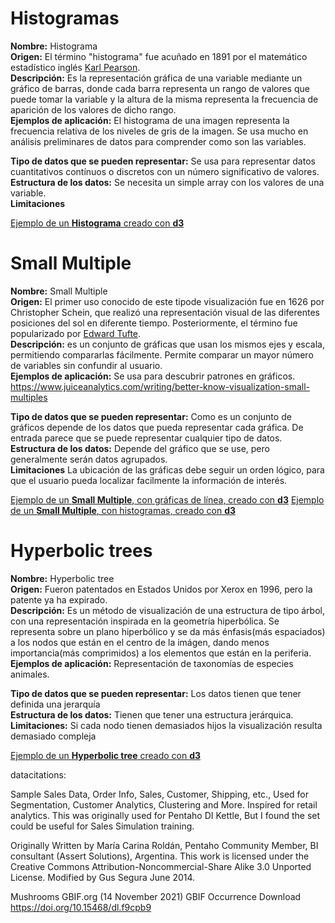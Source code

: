 # Histogramas
**Nombre:** Histograma   
**Origen:** El término "histograma" fue acuñado en 1891 por el matemático estadístico inglés [Karl Pearson](https://es.wikipedia.org/wiki/Karl_Pearson).   
**Descripción:** Es la representación gráfica de una variable mediante un gráfico de barras, donde cada barra representa un rango de valores que puede tomar la variable y la altura de la misma representa la frecuencia de aparición de los valores de dicho rango.   
**Ejemplos de aplicación:** El histograma de una imagen representa la frecuencia relativa de los niveles de gris de la imagen. Se usa mucho en análisis preliminares de datos para comprender como son las variables.  

**Tipo de datos que se pueden representar:** Se usa para representar datos cuantitativos contínuos o discretos con un número significativo de valores.  
**Estructura de los datos:** Se necesita un simple array con los valores de una variable.   
**Limitaciones**

[Ejemplo de un **Histograma** creado con **d3**](https://miguellm-uoc.github.io/DataVisualizationPEC2/Histogram2.html)


# Small Multiple
**Nombre:** Small Multiple     
**Origen:** El primer uso conocido de este tipode visualización fue en 1626 por Christopher Schein, que realizó una representación visual de las diferentes posiciones del sol en diferente tiempo. Posteriormente, el término fue popularizado por [Edward Tufte](https://en.wikipedia.org/wiki/Edward_Tufte).     
**Descripción:** es un conjunto de gráficas que usan los mismos ejes y escala, permitiendo compararlas fácilmente. Permite comparar un mayor número de variables sin confundir al usuario.  
**Ejemplos de aplicación:** Se usa para descubrir patrones en gráficos. https://www.juiceanalytics.com/writing/better-know-visualization-small-multiples

**Tipo de datos que se pueden representar:** Como es un conjunto de gráficos depende de los datos que pueda representar cada gráfica. De entrada parece que se puede representar cualquier tipo de datos.  
**Estructura de los datos:** Depende del gráfico que se use, pero generalmente serán datos agrupados.  
**Limitaciones** La ubicación de las gráficas debe seguir un orden lógico, para que el usuario pueda localizar facilmente la información de interés.  


[Ejemplo de un **Small Multiple**, con gráficas de línea, creado con **d3**](https://miguellm-uoc.github.io/DataVisualizationPEC2/small_multiple2.html)
[Ejemplo de un **Small Multiple**, con histogramas, creado con **d3**](https://miguellm-uoc.github.io/DataVisualizationPEC2/small_multiple3.html)


# Hyperbolic trees
**Nombre:** Hyperbolic tree  
**Origen:** Fueron patentados en Estados Unidos por Xerox en 1996, pero la patente ya ha expirado.  
**Descripción:** Es un método de visualización de una estructura de tipo árbol, con una representación inspirada en la geometría hiperbólica. Se representa sobre un plano hiperbólico y se da más énfasis(más espaciados) a los nodos que están en el centro de la imágen, dando menos importancia(más comprimidos) a los elementos que están en la periferia.  
**Ejemplos de aplicación:** Representación de taxonomías de especies animales.  

**Tipo de datos que se pueden representar:** Los datos tienen que tener definida una jerarquía  
**Estructura de los datos:** Tienen que tener una estructura jerárquica.  
**Limitaciones:** Si cada nodo tienen demasiados hijos la visualización resulta demasiado compleja 

[Ejemplo de un **Hyperbolic tree** creado con **d3**](https://miguellm-uoc.github.io/DataVisualizationPEC2/hyperbolicTree/)






datacitations: 

Sample Sales Data, Order Info, Sales, Customer, Shipping, etc., Used for Segmentation, Customer Analytics, Clustering and More. Inspired for retail analytics. This was originally used for Pentaho DI Kettle, But I found the set could be useful for Sales Simulation training.

Originally Written by María Carina Roldán, Pentaho Community Member, BI consultant (Assert Solutions), Argentina. This work is licensed under the Creative Commons Attribution-Noncommercial-Share Alike 3.0 Unported License. Modified by Gus Segura June 2014.

Mushrooms
GBIF.org (14 November 2021) GBIF Occurrence Download  https://doi.org/10.15468/dl.f9cpb9

